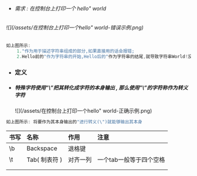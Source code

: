 * ###### 需求 : 在控制台上打印一个 hello" world

######  ![](/assets/在控制台上打印一个hello" world-错误示例.png)

```java
如上图所示:
    1."作为用于描述字符串组成的部分,如果直接用的话会报错;
    2.Hello前的"作为字符串的开始,Hello后的"作为字符串的结尾,就导致字符串World!没了描述其开始的",故报错;
```

* ### 定义
* ##### 特殊字符使用”\”把其转化成字符的本身输出 , 那么使用”\”的字符称作为转义字符

  ![](/assets/在控制台上打印一个hello" world-正确示例.png)

```java
如上图所示: 将要作为其本身输出的"进行转义(\")就能够输出其本身
```

| 书写 | 名称 | 作用 | 注意 |
| :--- | :--- | :--- | :--- |
| \b | Backspace | 退格键 |  |
| \t | Tab\( 制表符 \) | 对齐一列 | 一个tab一般等于四个空格 |
|  |  |  |  |
|  |  |  |  |



